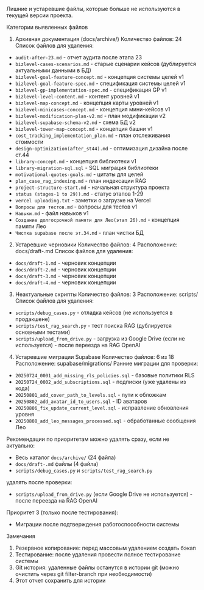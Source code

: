 Лишние и устаревшие файлы, которые больше не используются в текущей версии проекта.

 Категории выявленных файлов

1. Архивная документация (docs/archive/)
Количество файлов: 24
Список файлов для удаления:
- `audit-after-23.md` - отчет аудита после этапа 23
- `bizlevel-cases-scenarios.md` - старые сценарии кейсов (дублируется актуальными данными в БД)
- `bizlevel-goal-feature-concept.md` - концепция системы целей v1
- `bizlevel-goal-feature-spec.md` - спецификация системы целей v1
- `bizlevel-gp-implementation-spec.md` - спецификация GP v1
- `bizlevel-level-content.md` - контент уровней v1
- `bizlevel-map-concept.md` - концепция карты уровней v1
- `bizlevel-minicases-concept.md` - концепция мини-кейсов v1
- `bizlevel-modification-plan-v2.md` - план модификации v2
- `bizlevel-supabase-schema-v2.md` - схема БД v2
- `bizlevel-tower-map-concept.md` - концепция башни v1
- `cost_tracking_implementation_plan.md` - план отслеживания стоимости
- `design-optimization(after_st44).md` - оптимизация дизайна после ст.44
- `library-concept.md` - концепция библиотеки v1
- `library-migration-sql.sql` - SQL миграция библиотеки
- `motivational-quotes-goals.md` - цитаты для целей
- `plan_case_rag_indexing.md` - план индексации RAG
- `project-structure-start.md` - начальная структура проекта
- `status (stages-1 to 29)).md` - статус этапов 1-29
- `vercel uploading.txt` - заметки о загрузке на Vercel
- `Вопросы для тестов.md` - вопросы для тестов v1
- `Навыки.md` - файл навыков v1
- `Создание долгосрочной памяти для Лео(этап 26).md` - концепция памяти Лео
- `Чистка supabase после эт.34.md` - план чистки БД

2. Устаревшие черновики
Количество файлов: 4
Расположение: docs/draft-.md
Список файлов для удаления:
- `docs/draft-1.md` - черновик концепции
- `docs/draft-2.md` - черновик концепции
- `docs/draft-3.md` - черновик концепции
- `docs/draft-4.md` - черновик концепции

3. Неактуальные скрипты
Количество файлов: 3
Расположение: scripts/
Список файлов для удаления:
- `scripts/debug_cases.py` - отладка кейсов (не используется в продакшене)
- `scripts/test_rag_search.py` - тест поиска RAG (дублируется основными тестами)
- `scripts/upload_from_drive.py` - загрузка из Google Drive (если не используется) - после переезда на RAG OpenAI

4. Устаревшие миграции Supabase
Количество файлов: 6 из 18
Расположение: supabase/migrations/
 Ранние миграции для проверки:
- `20250724_0001_add_missing_rls_policies.sql` - базовые политики RLS
- `20250724_0002_add_subscriptions.sql` - подписки (уже удалены из кода)
- `20250801_add_cover_path_to_levels.sql` - пути к обложкам
- `20250802_add_avatar_id_to_users.sql` - ID аватаров
- `20250806_fix_update_current_level.sql` - исправление обновления уровня
- `20250808_add_leo_messages_processed.sql` - обработанные сообщения Лео

Рекомендации по приоритетам
можно удалять сразу, если не актуально:
- Весь каталог `docs/archive/` (24 файла)
- `docs/draft-.md` файлы (4 файла)
- `scripts/debug_cases.py` и `scripts/test_rag_search.py` 

удалять после проверки:
- `scripts/upload_from_drive.py` (если Google Drive не используется)  - после переезда на RAG OpenAI

 Приоритет 3 (только после тестирования):
- Миграции после подтверждения работоспособности системы

Замечания
1. Резервное копирование: перед массовым удалением создать бэкап
2. Тестирование: после удаления провести полное тестирование системы
3. Git история: удаленные файлы останутся в истории git (можно очистить через git filter-branch при необходимости)
4. Этот отчет сохранить для истории
